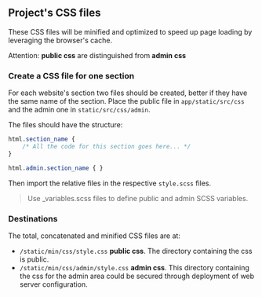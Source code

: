 ## Project's CSS files

These CSS files will be minified and optimized to speed up page loading by
leveraging the browser's cache.

Attention: **public css** are distinguished from **admin css**


### Create a CSS file for one section

For each website's section two files should be created, better if they have the
same name of the section. Place the public file in `app/static/src/css` and the
admin one in `static/src/css/admin`.

The files should have the structure:

```scss
html.section_name {
    /* All the code for this section goes here... */
}

html.admin.section_name { }
```

Then import the relative files in the respective `style.scss` files. 

> Use _variables.scss files to define public and admin SCSS variables.

### Destinations

The total, concatenated and minified CSS files are at:

- `/static/min/css/style.css` **public css**. The directory containing the 
css is public.
- `/static/min/css/admin/style.css` **admin css**. This directory containing
 the css for the admin area could be secured through deployment of web server 
configuration.
